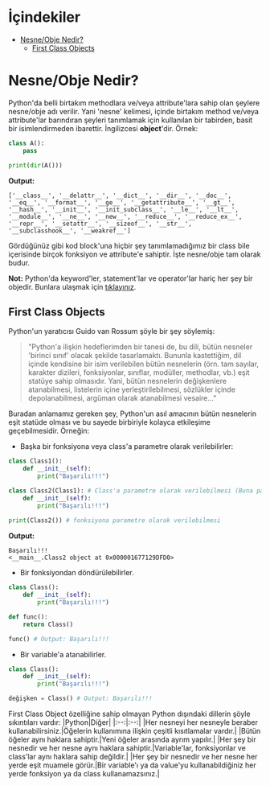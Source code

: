 # İçindekiler

- [Nesne/Obje Nedir?](#1)
    - [First Class Objects](#1.1)

<h1 id="1">Nesne/Obje Nedir?</h1>

Python'da belli birtakım methodlara ve/veya attribute'lara sahip olan şeylere nesne/obje adı verilir. Yani 'nesne' kelimesi, içinde birtakım method ve/veya attribute'lar barındıran şeyleri tanımlamak için kullanılan bir tabirden, basit bir isimlendirmeden ibarettir. İngilizcesi **object**'dir. Örnek:
```py
class A():
    pass

print(dir(A()))
```
**Output:**
```
['__class__', '__delattr__', '__dict__', '__dir__', '__doc__', '__eq__', '__format__', '__ge__', '__getattribute__', '__gt__', '__hash__', '__init__', '__init_subclass__', '__le__', '__lt__', '__module__', '__ne__', '__new__', '__reduce__', '__reduce_ex__', '__repr__', '__setattr__', '__sizeof__', '__str__', '__subclasshook__', '__weakref__']
```
Gördüğünüz gibi kod block'una hiçbir şey tanımlamadığımız bir class bile içerisinde birçok fonksiyon ve attribute'e sahiptir. İşte nesne/obje tam olarak budur.

**Not:** Python'da keyword'ler, statement'lar ve operator'lar hariç her şey bir objedir. Bunlara ulaşmak için [tıklayınız](https://github.com/e-k-eyupoglu/python_tutorial/blob/main/python_tutorial/temel_bilgiler/statements_expressions_keywords.md "https://github.com/e-k-eyupoglu/python_tutorial/blob/main/python_tutorial/temel_bilgiler/statements_expressions_keywords.md").

<h2 id="1.1">First Class Objects</h2>

Python'un yaratıcısı Guido van Rossum şöyle bir şey söylemiş:

> "Python'a ilişkin hedeflerimden bir tanesi de, bu dili, bütün nesneler 'birinci sınıf' olacak şekilde tasarlamaktı. Bununla kastettiğim, dil içinde kendisine bir isim verilebilen bütün nesnelerin (örn. tam sayılar, karakter dizileri, fonksiyonlar, sınıflar, modüller, methodlar, vb.) eşit statüye sahip olmasıdır. Yani, bütün nesnelerin değişkenlere atanabilmesi, listelerin içine yerleştirilebilmesi, sözlükler içinde depolanabilmesi, argüman olarak atanabilmesi vesaire…"

Buradan anlamamız gereken şey, Python'un asıl amacının bütün nesnelerin eşit statüde olması ve bu sayede birbiriyle kolayca etkileşime geçebilmesidir. Örneğin:
- Başka bir fonksiyona veya class'a parametre olarak verilebilirler:
```py
class Class1():
    def __init__(self):
        print("Başarılı!!!")

class Class2(Class1): # Class'a parametre olarak verilebilmesi (Buna parametre olarak verilmekten ziyade miras alma deniyor. Daha sonra anlatılacak)
    def __init__(self):
        print("Başarılı!!!")
        
print(Class2()) # fonksiyona parametre olarak verilebilmesi
```
**Output:**
```
Başarılı!!!
<__main__.Class2 object at 0x000001677129DFD0>
```
- Bir fonksiyondan döndürülebilirler.
```py
class Class():
    def __init__(self):
        print("Başarılı!!!")

def func():
    return Class()

func() # Output: Başarılı!!!
```
- Bir variable'a atanabilirler.
```py
class Class():
    def __init__(self):
        print("Başarılı!!!")

değişken = Class() # Output: Başarılı!!!
```
First Class Object özelliğine sahip olmayan Python dışındaki dillerin şöyle sıkıntıları vardır:
|Python|Diğer|
|:--:|:--:|
|Her nesneyi her nesneyle beraber kullanabilirsiniz.|Öğelerin kullanımına ilişkin çeşitli kısıtlamalar vardır.|
|Bütün öğeler aynı haklara sahiptir.|Yeni öğeler arasında ayrım yapılır.|
|Her şey bir nesnedir ve her nesne aynı haklara sahiptir.|Variable'lar, fonksiyonlar ve class'lar aynı haklara sahip değildir.|
|Her şey bir nesnedir ve her nesne her yerde eşit muamele görür.|Bir variable'ı ya da value'yu kullanabildiğiniz her yerde fonksiyon ya da class kullanamazsınız.|